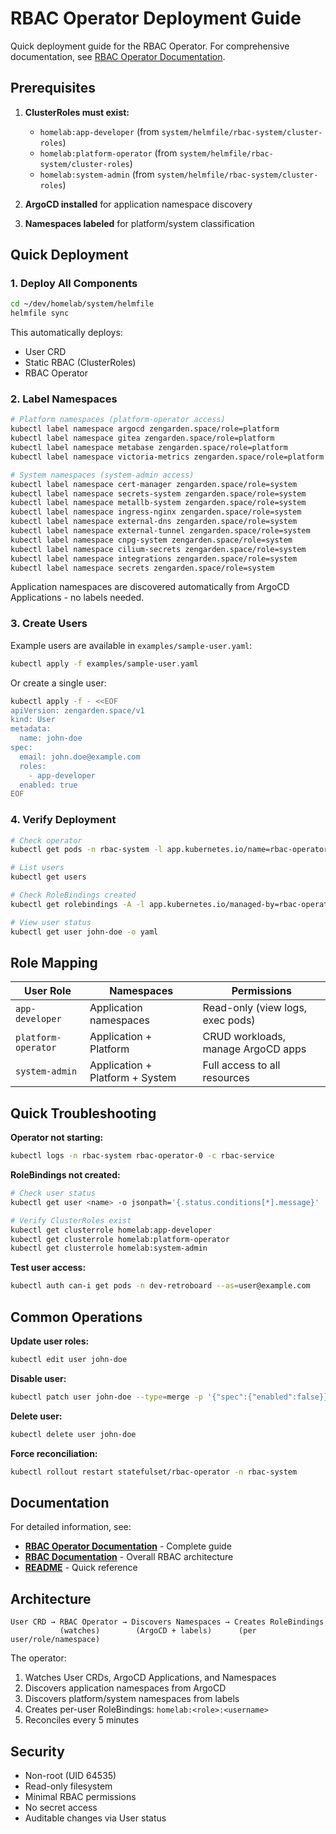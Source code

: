 # RBAC Operator Deployment Guide

Quick deployment guide for the RBAC Operator. For comprehensive documentation, see [RBAC Operator Documentation](../../../../docs/content/operations/rbac-operator.mdx).

## Prerequisites

1. **ClusterRoles must exist:**
   - `homelab:app-developer` (from `system/helmfile/rbac-system/cluster-roles`)
   - `homelab:platform-operator` (from `system/helmfile/rbac-system/cluster-roles`)
   - `homelab:system-admin` (from `system/helmfile/rbac-system/cluster-roles`)

2. **ArgoCD installed** for application namespace discovery

3. **Namespaces labeled** for platform/system classification

## Quick Deployment

### 1. Deploy All Components

```bash
cd ~/dev/homelab/system/helmfile
helmfile sync
```

This automatically deploys:
- User CRD
- Static RBAC (ClusterRoles)
- RBAC Operator

### 2. Label Namespaces

```bash
# Platform namespaces (platform-operator access)
kubectl label namespace argocd zengarden.space/role=platform
kubectl label namespace gitea zengarden.space/role=platform
kubectl label namespace metabase zengarden.space/role=platform
kubectl label namespace victoria-metrics zengarden.space/role=platform

# System namespaces (system-admin access)
kubectl label namespace cert-manager zengarden.space/role=system
kubectl label namespace secrets-system zengarden.space/role=system
kubectl label namespace metallb-system zengarden.space/role=system
kubectl label namespace ingress-nginx zengarden.space/role=system
kubectl label namespace external-dns zengarden.space/role=system
kubectl label namespace external-tunnel zengarden.space/role=system
kubectl label namespace cnpg-system zengarden.space/role=system
kubectl label namespace cilium-secrets zengarden.space/role=system
kubectl label namespace integrations zengarden.space/role=system
kubectl label namespace secrets zengarden.space/role=system
```

Application namespaces are discovered automatically from ArgoCD Applications - no labels needed.

### 3. Create Users

Example users are available in `examples/sample-user.yaml`:

```bash
kubectl apply -f examples/sample-user.yaml
```

Or create a single user:

```bash
kubectl apply -f - <<EOF
apiVersion: zengarden.space/v1
kind: User
metadata:
  name: john-doe
spec:
  email: john.doe@example.com
  roles:
    - app-developer
  enabled: true
EOF
```

### 4. Verify Deployment

```bash
# Check operator
kubectl get pods -n rbac-system -l app.kubernetes.io/name=rbac-operator

# List users
kubectl get users

# Check RoleBindings created
kubectl get rolebindings -A -l app.kubernetes.io/managed-by=rbac-operator

# View user status
kubectl get user john-doe -o yaml
```

## Role Mapping

| User Role            | Namespaces                          | Permissions                          |
|----------------------|-------------------------------------|--------------------------------------|
| `app-developer`      | Application namespaces              | Read-only (view logs, exec pods)     |
| `platform-operator`  | Application + Platform              | CRUD workloads, manage ArgoCD apps   |
| `system-admin`       | Application + Platform + System     | Full access to all resources         |

## Quick Troubleshooting

**Operator not starting:**
```bash
kubectl logs -n rbac-system rbac-operator-0 -c rbac-service
```

**RoleBindings not created:**
```bash
# Check user status
kubectl get user <name> -o jsonpath='{.status.conditions[*].message}'

# Verify ClusterRoles exist
kubectl get clusterrole homelab:app-developer
kubectl get clusterrole homelab:platform-operator
kubectl get clusterrole homelab:system-admin
```

**Test user access:**
```bash
kubectl auth can-i get pods -n dev-retroboard --as=user@example.com
```

## Common Operations

**Update user roles:**
```bash
kubectl edit user john-doe
```

**Disable user:**
```bash
kubectl patch user john-doe --type=merge -p '{"spec":{"enabled":false}}'
```

**Delete user:**
```bash
kubectl delete user john-doe
```

**Force reconciliation:**
```bash
kubectl rollout restart statefulset/rbac-operator -n rbac-system
```

## Documentation

For detailed information, see:
- **[RBAC Operator Documentation](../../../../docs/content/operations/rbac-operator.mdx)** - Complete guide
- **[RBAC Documentation](../../../../docs/content/operations/rbac.mdx)** - Overall RBAC architecture
- **[README](README.md)** - Quick reference

## Architecture

```
User CRD → RBAC Operator → Discovers Namespaces → Creates RoleBindings
           (watches)        (ArgoCD + labels)      (per user/role/namespace)
```

The operator:
1. Watches User CRDs, ArgoCD Applications, and Namespaces
2. Discovers application namespaces from ArgoCD
3. Discovers platform/system namespaces from labels
4. Creates per-user RoleBindings: `homelab:<role>:<username>`
5. Reconciles every 5 minutes

## Security

- Non-root (UID 64535)
- Read-only filesystem
- Minimal RBAC permissions
- No secret access
- Auditable changes via User status
